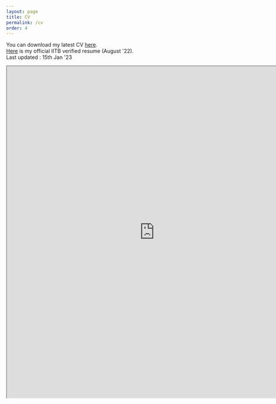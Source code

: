 ```yaml
---
layout: page
title: CV
permalink: /cv
order: 4
---
```


You can download my latest CV [here](/files/cv_09_10_2022.pdf).  
[Here](/files/cv_iitb.pdf) is my official IITB verified resume (August '22).   
Last updated : 15th Jan '23  


<iframe src="https://patel-shivam.github.io/files/Shivam_Patel_CV_Extended.pdf" width="800" height="900">
</iframe>
